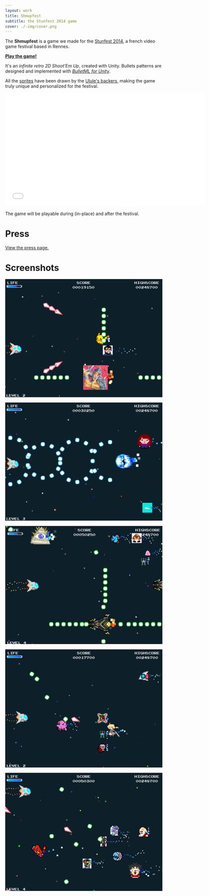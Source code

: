```yaml
---
layout: work
title: Shmupfest
subtitle: the Stunfest 2014 game
cover: ./-img/cover.png
---
```


The **Shmupfest** is a game we made for the [Stunfest 2014][stunfest], a french video game festival based in Rennes.

**[Play the game!][play]**


It's an _infinite retro 2D Shoot'Em Up_, created with Unity. Bullets patterns are designed and implemented with _[BulletML for Unity][bulletml]_.

All the [sprites][shmupfest] have been drawn by the [Ulule's backers][ulule], making the game truly unique and personalized for the festival.

<iframe width="640" height="360" src="//www.youtube.com/embed/N4cRAA7Q-p4?rel=0" frameborder="0" allowfullscreen></iframe>

The game will be playable during (in-place) and after the festival.

# Press

[View the press page.](/presskit/shmupfest.html)

# Screenshots

[![Screenshot 1][screen1]][screen1]

[![Screenshot 2][screen2]][screen2]

[![Screenshot 3][screen3]][screen3]

[![Screenshot 4][screen4]][screen4]

[![Screenshot 5][screen5]][screen5]

[play]: http://pixelnest.io/shmupfest/play/

[stunfest]: http://stunfest.fr/
[shmupfest]: http://shmupfest.stunfest.fr/
[ulule]: http://fr.ulule.com/stunfest-2014/

[bulletml]: /work/bulletml-for-unity

[screen1]: ./-img/screen1.png
[screen2]: ./-img/screen2.png
[screen3]: ./-img/screen3.png
[screen4]: ./-img/screen4.png
[screen5]: ./-img/screen5.png
